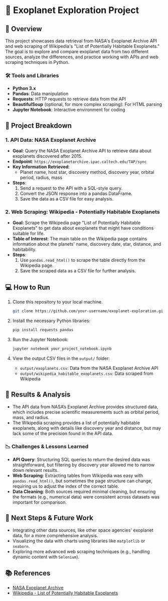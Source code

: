 # 🚀 Exoplanet Exploration Project

## 📜 Overview
This project showcases data retrieval from NASA's Exoplanet Archive API and web scraping of Wikipedia's "List of Potentially Habitable Exoplanets." The goal is to explore and compare exoplanet data from two different sources, analyze the differences, and practice working with APIs and web scraping techniques in Python.

### 🛠️ Tools and Libraries
- **Python 3.x**
- **Pandas**: Data manipulation
- **Requests**: HTTP requests to retrieve data from the API
- **BeautifulSoup** (optional, for more complex scraping): For HTML parsing
- **Jupyter Notebook**: Interactive environment for coding

## 🔧 Project Breakdown

### 1. **API Data: NASA Exoplanet Archive**
- **Goal**: Query the NASA Exoplanet Archive API to retrieve data about exoplanets discovered after 2015.
- **Endpoint**: `https://exoplanetarchive.ipac.caltech.edu/TAP/sync`
- **Key Information Retrieved**:
  - Planet name, host star, discovery method, discovery year, orbital period, radius, mass
- **Steps**:
  1. Send a request to the API with a SQL-style query.
  2. Convert the JSON response into a pandas DataFrame.
  3. Save the data as a CSV file for easy analysis.

### 2. **Web Scraping: Wikipedia - Potentially Habitable Exoplanets**
- **Goal**: Scrape the Wikipedia page "List of Potentially Habitable Exoplanets" to get data about exoplanets that might have conditions suitable for life.
- **Table of Interest**: The main table on the Wikipedia page contains information about the planets' name, discovery date, star, distance, and habitability.
- **Steps**:
  1. Use `pandas.read_html()` to scrape the table directly from the Wikipedia page.
  2. Save the scraped data as a CSV file for further analysis.

## 💻 How to Run

1. Clone this repository to your local machine.
    ```bash
    git clone https://github.com/your-username/exoplanet-exploration.git
    ```

2. Install the necessary Python libraries:
    ```bash
    pip install requests pandas
    ```

3. Run the Jupyter Notebook:
    ```bash
    jupyter notebook your_project_notebook.ipynb
    ```

4. View the output CSV files in the `output/` folder:
    - `output/exoplanets.csv`: Data from the NASA Exoplanet Archive API
    - `output/wikipedia_habitable_exoplanets.csv`: Data scraped from Wikipedia

## 🔎 Results & Analysis

- The API data from NASA’s Exoplanet Archive provides structured data, which includes precise scientific measurements such as orbital period, mass, and radius.
- The Wikipedia scraping provides a list of potentially habitable exoplanets, along with details like discovery year and distance, but may lack some of the precision found in the API data.

### 📉 Challenges & Lessons Learned
- **API Query**: Structuring SQL queries to return the desired data was straightforward, but filtering by discovery year allowed me to narrow down relevant results.
- **Web Scraping**: Extracting tables from Wikipedia was easy with `pandas.read_html()`, but sometimes the page structure can change, requiring us to adjust the index of the correct table.
- **Data Cleaning**: Both sources required minimal cleaning, but ensuring the formats (e.g., numerical data) were consistent across datasets was important for comparison.

## 🌱 Next Steps & Future Work
- Integrating other data sources, like other space agencies' exoplanet data, for a more comprehensive analysis.
- Visualizing the data with charts using libraries like `matplotlib` or `seaborn`.
- Exploring more advanced web scraping techniques (e.g., handling dynamic content with `Selenium`).

## 📚 References
- [NASA Exoplanet Archive](https://exoplanetarchive.ipac.caltech.edu/)
- [Wikipedia - List of Potentially Habitable Exoplanets](https://en.wikipedia.org/wiki/List_of_potentially_habitable_exoplanets)